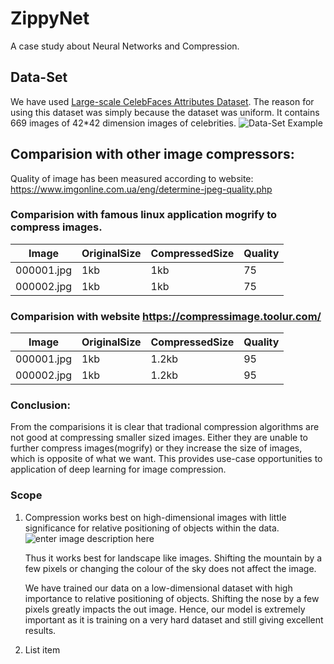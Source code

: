 
# ZippyNet
A case study about Neural Networks and Compression. 

## Data-Set
We have used [Large-scale CelebFaces Attributes Dataset](Large-scale%20CelebFaces%20Attributes%20%28CelebA%29%20Dataset).
The reason for using this dataset was simply because the dataset was uniform. It contains 669 images of 42*42 dimension images of celebrities.
![Data-Set Example](https://lh3.googleusercontent.com/PAsvoRaTCuwllU-q_gjcMGGiwQZ1F-cxGHtd_bYw9l97Y5VLNXkG_eQkS77WuzfdlZlVejxtmp-D "Data-Set Example")

## Comparision with other image compressors:
Quality of image has been measured according to website: https://www.imgonline.com.ua/eng/determine-jpeg-quality.php

### Comparision with famous linux application mogrify to compress images.
Image | OriginalSize | CompressedSize | Quality
|--|--|--|--|
000001.jpg | 1kb | 1kb | 75
000002.jpg | 1kb | 1kb | 75

### Comparision with website https://compressimage.toolur.com/
Image | OriginalSize | CompressedSize | Quality
|--|--|--|--|
000001.jpg | 1kb | 1.2kb | 95
000002.jpg | 1kb | 1.2kb | 95

### Conclusion:
From the comparisions it is clear that tradional compression algorithms are not good at compressing smaller sized images. Either they are unable to further compress images(mogrify) or they increase the size of images, which is opposite of what we want. This provides use-case opportunities to application of deep learning for image compression.

### Scope

 1. Compression works best on high-dimensional images with little significance for relative positioning of objects within the data.
![enter image description here](https://thrivethemes.com/wp-content/uploads/2018/05/jpg-png-filesize-compressed.png)

	Thus it works best for landscape like images. Shifting the mountain by a few pixels or changing the colour of the 		sky does not affect the image.

	We have trained our data on a low-dimensional dataset with high importance to relative positioning of objects.
	Shifting the nose by a few pixels greatly impacts the out image. Hence, our model is extremely important as it is training on a very hard dataset and still giving excellent results.

 2. List item
